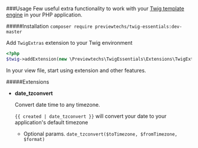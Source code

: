 ###Usage
Few useful extra functionality to work with your [Twig template engine](https://twig.symfony.com/) in your PHP application.

#####Installation
`composer require previewtechs/twig-essentials:dev-master`

Add `TwigExtras` extension to your Twig environment
```php
<?php
$twig->addExtension(new \Previewtechs\TwigEssentials\Extensions\TwigExtras());
```

In your view file, start using extension and other features.

#####Extensions

- **date_tzconvert**
  
  Convert date time to any timezone.
  
  `{{ created | date_tzconvert }}` will convert your date to your application's default timezone
  
  - Optional params. `date_tzconvert($toTimezone, $fromTimezone, $format)`